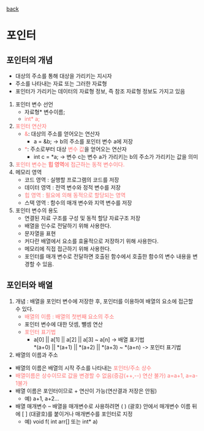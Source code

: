 [back](../2.%20%EB%AC%B8%EC%9E%90%EC%97%B4%20%EB%B0%8F%20%ED%8F%AC%EC%9D%B8%ED%84%B0.md)

# 포인터

## 포인터의 개념
- 대상의 주소를 통해 대상을 가리키는 지시자
- 주소를 나타내는 자료 또는 그러한 자료형
- 포인터가 가리키는 데이터의 자료형 정보, 즉 참조 자료형 정보도 가지고 있음
1. 포인터 변수 선언
    - 자료형* 변수이름;
    - <span style="color:#FF7272">int* a;</span>
2. <span style="color:#FF7272">포인터 연산자</span>
    - <span style="color:#FF7272">&</span>: 대상의 주소를 얻어오는 연산자
        - a = &b; -> b의 주소를 포인터 변수 a에 저장
    - <span style="color:#FF7272">*</span>: 주소로부터 대상 <span style="color:#FF7272">변수 값</span>을 얻어오는 연산자
        - int c = *a; -> 변수 c는 변수 a가 가리키는 b의 주소가 가리키는 값을 의미
3. <span style="color:#FF7272">포인터 변수는 <b>힙 영역</b>에 접근하는 동적 변수이다.</span>
4. 메모리 영역
    - 코드 영역 : 실행할 프로그램의 코드를 저장
    - 데이터 영역 : 전역 변수와 정적 변수를 저장
    - <span style="color:#FF7272">힙 영역 : 필요에 의해 동적으로 할당되는 영역</span>
    - 스택 영역 : 함수의 매개 변수와 지역 변수를 저장
5. 포인터 변수의 용도
    - 연결된 자료 구조를 구성 및 동적 할당 자료구조 저장
    - 배열을 인수로 전달하기 위해 사용한다.
    - 문자열을 표현
    - 커다란 배열에서 요소를 효율적으로 저장하기 위해 사용한다.
    - 메모리에 직접 접근하기 위해 사용한다.
    - 포인터를 매개 변수로 전달하면 호출된 함수에서 호출한 함수의 변수 내용을 변경할 수 있음.

## 포인터와 배열
1. 개념
: 배열을 포인터 변수에 저장한 후, 포인터를 이용하여 배열의 요소에 접근할 수 있다.
    - <span style="color:#FF7272">배열의 이름 :  배열의 첫번째 요소의 주소</span>
    - 포인터 변수에 대한 덧셈, 뺄셈 연산
    - <span style="color:#FF7272">포인터 표기법</span>
        - a[0] || a[1] || a[2] || a[3] ~ a[n] -> 배열 표기법<br>
        *(a+0) || *(a+1) || *(a+2) || *(a+3) ~ *(a+n) -> 포인터 표기법
2. 배열의 이름과 주소
- 배열의 이름은 배열의 시작 주소를 나타내는 <span style="color:#FF7272">포인터/주소 상수</span>
- <span style="color:#FF7272">배열이름은 상수이므로 값을 변경할 수 없음(증감(++,--) 연산 불가)  a=a+1, a=a-1불가</span>
- 배열 이름은 포인터이므로 + 연산이 가능(연산결과 저장은 안됨) 
    - 예) a+1, a+2...
- 배열 매개변수
– 배열을 매개변수로 사용하려면 ( ) (괄호) 안에서 매개변수 이름 뒤에 [ ] (대괄호)를 붙이거나 매개변수를 포인터로 지정
    - 예) void f( int arr[] 또는 int* a)